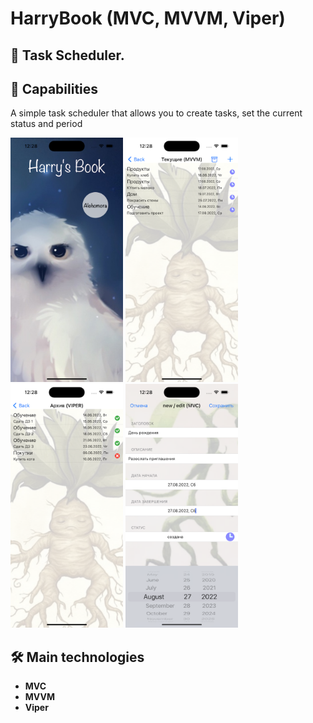 # HarryBook (MVC, MVVM, Viper)

## 📓 Task Scheduler. 

## 🚀 Capabilities
<p>A simple task scheduler that allows you to create tasks, set the current status and period </p>

<p>
 <img style="width: 180px;" src="https://github.com/NovikovaOlga/HarryBook/blob/main/screens/screen1.png">
 <img style="width: 180px;" src="https://github.com/NovikovaOlga/HarryBook/blob/main/screens/screen2.png">
 <img style="width: 180px;" src="https://github.com/NovikovaOlga/HarryBook/blob/main/screens/screen3.png">  
 <img style="width: 180px;" src="https://github.com/NovikovaOlga/HarryBook/blob/main/screens/screen4.png">

 <p>

## 🛠️ Main technologies
 - **MVC**
 - **MVVM**
 - **Viper**

